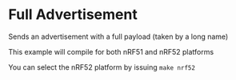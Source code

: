 Full Advertisement
==================

Sends an advertisement with a full payload (taken by a long name)

This example will compile for both nRF51 and nRF52 platforms

You can select the nRF52 platform by issuing `make nrf52`

